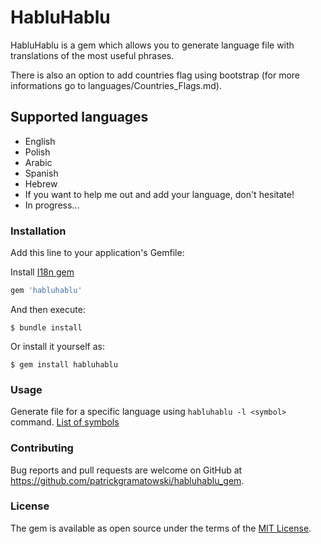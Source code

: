 # HabluHablu

HabluHablu is a gem which allows you to generate language file with translations of the most useful phrases.

There is also an option to add countries flag using bootstrap (for more informations go to languages/Countries_Flags.md).

## Supported languages

- English
- Polish
- Arabic
- Spanish
- Hebrew
- If you want to help me out and add your language, don't hesitate!
- In progress...

### Installation

Add this line to your application's Gemfile:

Install [I18n gem](https://github.com/ruby-i18n/i18n)

```ruby
gem 'habluhablu'
```

And then execute:

    $ bundle install

Or install it yourself as:

    $ gem install habluhablu

### Usage

Generate file for a specific language using `habluhablu -l <symbol>` command.
[List of symbols](https://www.w3.org/International/O-charset-lang.html)

### Contributing

Bug reports and pull requests are welcome on GitHub at https://github.com/patrickgramatowski/habluhablu_gem.

### License

The gem is available as open source under the terms of the [MIT License](https://opensource.org/licenses/MIT).
